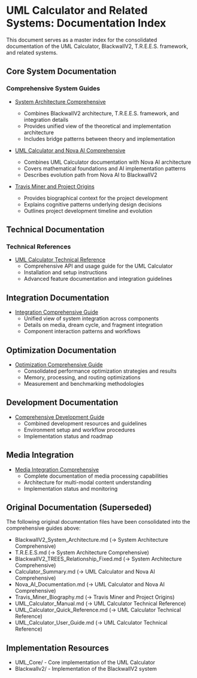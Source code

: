 # UML Calculator and Related Systems: Documentation Index

This document serves as a master index for the consolidated documentation of the UML Calculator, BlackwallV2, T.R.E.E.S. framework, and related systems.

## Core System Documentation

### Comprehensive System Guides

- [System Architecture Comprehensive](./core_systems/SYSTEM_ARCHITECTURE_COMPREHENSIVE.md)
  - Combines BlackwallV2 architecture, T.R.E.E.S. framework, and integration details
  - Provides unified view of the theoretical and implementation architecture
  - Includes bridge patterns between theory and implementation

- [UML Calculator and Nova AI Comprehensive](./core_systems/UML_CALCULATOR_NOVA_AI_COMPREHENSIVE.md)
  - Combines UML Calculator documentation with Nova AI architecture
  - Covers mathematical foundations and AI implementation patterns
  - Describes evolution path from Nova AI to BlackwallV2

- [Travis Miner and Project Origins](./core_systems/TRAVIS_MINER_COMPREHENSIVE.md)
  - Provides biographical context for the project development
  - Explains cognitive patterns underlying design decisions
  - Outlines project development timeline and evolution

## Technical Documentation

### Technical References

- [UML Calculator Technical Reference](./technical/UML_CALCULATOR_TECHNICAL_REFERENCE.md)
  - Comprehensive API and usage guide for the UML Calculator
  - Installation and setup instructions
  - Advanced feature documentation and integration guidelines

## Integration Documentation

- [Integration Comprehensive Guide](./integration/INTEGRATION_COMPREHENSIVE.md)
  - Unified view of system integration across components
  - Details on media, dream cycle, and fragment integration
  - Component interaction patterns and workflows

## Optimization Documentation

- [Optimization Comprehensive Guide](./optimization/OPTIMIZATION_COMPREHENSIVE.md)
  - Consolidated performance optimization strategies and results
  - Memory, processing, and routing optimizations
  - Measurement and benchmarking methodologies

## Development Documentation

- [Comprehensive Development Guide](./development/COMPREHENSIVE_DEVELOPMENT_GUIDE.md)
  - Combined development resources and guidelines
  - Environment setup and workflow procedures
  - Implementation status and roadmap

## Media Integration

- [Media Integration Comprehensive](./media/MEDIA_INTEGRATION_COMPREHENSIVE.md)
  - Complete documentation of media processing capabilities
  - Architecture for multi-modal content understanding
  - Implementation status and monitoring

## Original Documentation (Superseded)

The following original documentation files have been consolidated into the comprehensive guides above:

- BlackwallV2_System_Architecture.md (→ System Architecture Comprehensive)
- T.R.E.E.S.md (→ System Architecture Comprehensive)
- BlackwallV2_TREES_Relationship_Fixed.md (→ System Architecture Comprehensive)
- Calculator_Summary.md (→ UML Calculator and Nova AI Comprehensive)
- Nova_AI_Documentation.md (→ UML Calculator and Nova AI Comprehensive)
- Travis_Miner_Biography.md (→ Travis Miner and Project Origins)
- UML_Calculator_Manual.md (→ UML Calculator Technical Reference)
- UML_Calculator_Quick_Reference.md (→ UML Calculator Technical Reference)
- UML_Calculator_User_Guide.md (→ UML Calculator Technical Reference)

## Implementation Resources

- UML_Core/ - Core implementation of the UML Calculator
- Blackwallv2/ - Implementation of the BlackwallV2 system
